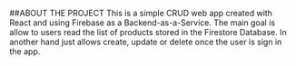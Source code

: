 ##ABOUT THE PROJECT 
This is a simple CRUD web app created with React and using Firebase as a Backend-as-a-Service. The main goal is allow to users read the list of products stored in the Firestore Database. In another hand just allows create, update or delete once the user is sign in the app. 
